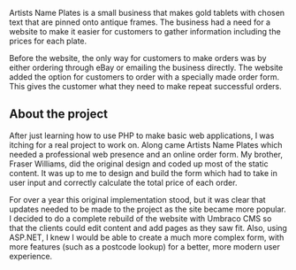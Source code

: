 Artists Name Plates is a small business that makes gold tablets with chosen text that are pinned onto antique frames. The business had a need for a website to make it easier for customers to gather information including the prices for each plate.

Before the website, the only way for customers to make orders was by either ordering through eBay or emailing the business directly. The website added the option for customers to order with a specially made order form. This gives the customer what they need to make repeat successful orders.

## About the project

After just learning how to use PHP to make basic web applications, I was itching for a real project to work on. Along came Artists Name Plates which needed a professional web presence and an online order form. My brother, Fraser Williams, did the original design and coded up most of the static content. It was up to me to design and build the form which had to take in user input and correctly calculate the total price of each order.

For over a year this original implementation stood, but it was clear that updates needed to be made to the project as the site became more popular. I decided to do a complete rebuild of the website with Umbraco CMS so that the clients could edit content and add pages as they saw fit. Also, using ASP.NET, I knew I would be able to create a much more complex form, with more features (such as a postcode lookup) for a better, more modern user experience.
